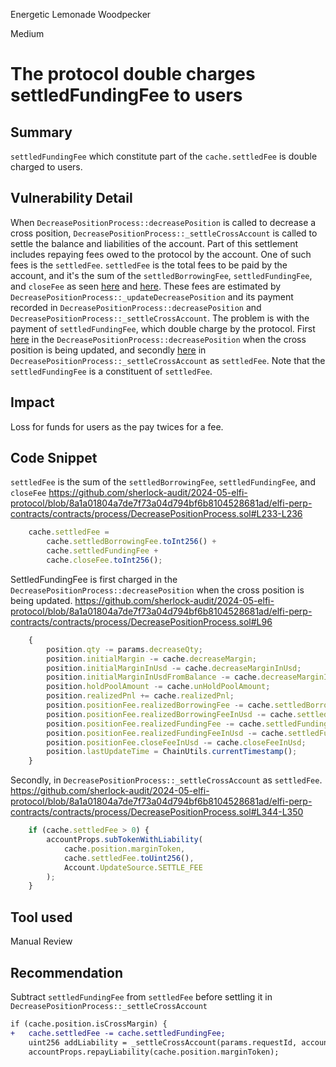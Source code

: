 Energetic Lemonade Woodpecker

Medium

# The protocol double charges settledFundingFee to users

## Summary
`settledFundingFee` which constitute part of the `cache.settledFee` is double charged to users.

## Vulnerability Detail
When `DecreasePositionProcess::decreasePosition` is called to decrease a cross position, `DecreasePositionProcess::_settleCrossAccount` is called to settle the balance and liabilities of the account. Part of this settlement includes repaying fees owed to the protocol by the account. One of such fees is the `settledFee`. 
 `settledFee` is the total fees to be paid by the account, and it's the sum of the `settledBorrowingFee`, `settledFundingFee`, and `closeFee` as seen [here](https://github.com/sherlock-audit/2024-05-elfi-protocol/blob/8a1a01804a7de7f73a04d794bf6b8104528681ad/elfi-perp-contracts/contracts/process/DecreasePositionProcess.sol#L233-L236) and [here](https://github.com/sherlock-audit/2024-05-elfi-protocol/blob/8a1a01804a7de7f73a04d794bf6b8104528681ad/elfi-perp-contracts/contracts/process/DecreasePositionProcess.sol#L301-L304). These fees are estimated by `DecreasePositionProcess::_updateDecreasePosition` and its payment recorded in `DecreasePositionProcess::decreasePosition` and `DecreasePositionProcess::_settleCrossAccount`. 
 The problem is with the payment of `settledFundingFee`, which double charge by the protocol. First [here](https://github.com/sherlock-audit/2024-05-elfi-protocol/blob/8a1a01804a7de7f73a04d794bf6b8104528681ad/elfi-perp-contracts/contracts/process/DecreasePositionProcess.sol#L96) in the `DecreasePositionProcess::decreasePosition` when the cross position is being updated, and secondly [here](https://github.com/sherlock-audit/2024-05-elfi-protocol/blob/8a1a01804a7de7f73a04d794bf6b8104528681ad/elfi-perp-contracts/contracts/process/DecreasePositionProcess.sol#L344-L350) in `DecreasePositionProcess::_settleCrossAccount` as `settledFee`. Note that the `settledFundingFee` is a constituent of `settledFee`.
 

## Impact
Loss for funds for users as the pay twices for a fee.


## Code Snippet
 `settledFee` is the sum of the `settledBorrowingFee`, `settledFundingFee`, and `closeFee` 
https://github.com/sherlock-audit/2024-05-elfi-protocol/blob/8a1a01804a7de7f73a04d794bf6b8104528681ad/elfi-perp-contracts/contracts/process/DecreasePositionProcess.sol#L233-L236
```js
	cache.settledFee =
		cache.settledBorrowingFee.toInt256() +
		cache.settledFundingFee +
		cache.closeFee.toInt256();
```

SettledFundingFee is first charged in the `DecreasePositionProcess::decreasePosition` when the cross position is being updated.
https://github.com/sherlock-audit/2024-05-elfi-protocol/blob/8a1a01804a7de7f73a04d794bf6b8104528681ad/elfi-perp-contracts/contracts/process/DecreasePositionProcess.sol#L96
```js
	{
		position.qty -= params.decreaseQty;
		position.initialMargin -= cache.decreaseMargin;
		position.initialMarginInUsd -= cache.decreaseMarginInUsd;
		position.initialMarginInUsdFromBalance -= cache.decreaseMarginInUsdFromBalance;
		position.holdPoolAmount -= cache.unHoldPoolAmount;
		position.realizedPnl += cache.realizedPnl;
		position.positionFee.realizedBorrowingFee -= cache.settledBorrowingFee;
		position.positionFee.realizedBorrowingFeeInUsd -= cache.settledBorrowingFeeInUsd;
		position.positionFee.realizedFundingFee -= cache.settledFundingFee;
		position.positionFee.realizedFundingFeeInUsd -= cache.settledFundingFeeInUsd;
		position.positionFee.closeFeeInUsd -= cache.closeFeeInUsd;
		position.lastUpdateTime = ChainUtils.currentTimestamp();
	}
```

Secondly, in `DecreasePositionProcess::_settleCrossAccount` as `settledFee`.
https://github.com/sherlock-audit/2024-05-elfi-protocol/blob/8a1a01804a7de7f73a04d794bf6b8104528681ad/elfi-perp-contracts/contracts/process/DecreasePositionProcess.sol#L344-L350
```js
	if (cache.settledFee > 0) {
		accountProps.subTokenWithLiability(
			cache.position.marginToken,
			cache.settledFee.toUint256(),
			Account.UpdateSource.SETTLE_FEE
		);
	}
```


## Tool used
Manual Review


## Recommendation
Subtract `settledFundingFee` from `settledFee` before settling it in `DecreasePositionProcess::_settleCrossAccount`
```diff
if (cache.position.isCrossMargin) {
+ 	cache.settledFee -= cache.settledFundingFee;
	uint256 addLiability = _settleCrossAccount(params.requestId, accountProps, position, cache);
	accountProps.repayLiability(cache.position.marginToken);
```
